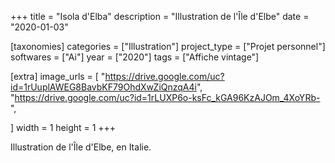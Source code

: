 +++
title = "Isola d'Elba"
description = "Illustration de l'Île d'Elbe"
date = "2020-01-03"

[taxonomies]
categories = ["Illustration"]
project_type = ["Projet personnel"]
softwares = ["Ai"]
year = ["2020"]
tags = ["Affiche vintage"]

[extra]
image_urls = [
    "https://drive.google.com/uc?id=1rUuplAWEG8BavbKF79OhdXwZiQnzqA4i",
    "https://drive.google.com/uc?id=1rLUXP6o-ksFc_kGA96KzAJOm_4XoYRb-",

]
width = 1
height = 1
+++

Illustration de l'Île d'Elbe, en Italie.